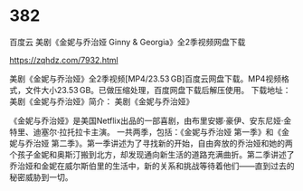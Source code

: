 # 382
百度云 美剧《金妮与乔治娅 Ginny &amp; Georgia》全2季视频网盘下载

https://zqhdz.com/7932.html

美剧《金妮与乔治娅》全2季视频[MP4/23.53 GB]百度云网盘下载。MP4视频格式，文件大小23.53 GB。已做压缩处理，百度网盘下载后解压使用。
下载地址：
美剧《金妮与乔治娅》简介：
美剧《金妮与乔治娅》

《金妮与乔治娅》是美国Netflix出品的一部喜剧，由布里安娜·豪伊、安东尼娅·金特里、迪塞尔·拉托拉卡主演。
一共两季，包括：《金妮与乔治娅 第一季》和《金妮与乔治娅 第二季》。第一季讲述为了寻找新的开始，自由奔放的乔治娅和她的两个孩子金妮和奥斯汀搬到北方，却发现通向新生活的道路充满曲折。第二季讲述了乔治娅和金妮在威尔斯伯里的生活中，新的关系和挑战等待着他们——直到过去的秘密威胁到一切。
